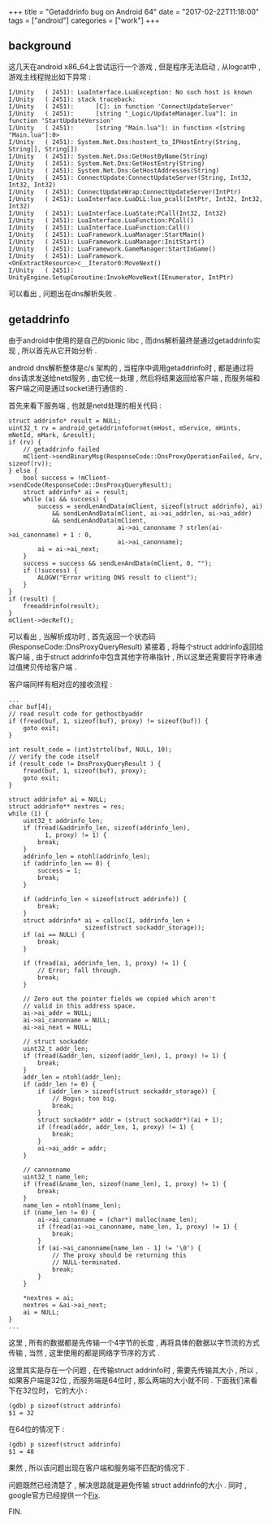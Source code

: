 +++
title = "Getaddrinfo bug on Android 64"
date = "2017-02-22T11:18:00"
tags = ["android"]
categories = ["work"]
+++

## background

这几天在android x86_64上尝试运行一个游戏 , 但是程序无法启动 ,
从logcat中 , 游戏主线程抛出如下异常 :

```
I/Unity   ( 2451): LuaInterface.LuaException: No such host is known 
I/Unity   ( 2451): stack traceback: 
I/Unity   ( 2451):      [C]: in function 'ConnectUpdateServer' 
I/Unity   ( 2451):      [string "_Logic/UpdateManager.lua"]: in function 'StartUpdateVersion' 
I/Unity   ( 2451):      [string "Main.lua"]: in function <[string "Main.lua"]:0> 
I/Unity   ( 2451): System.Net.Dns:hostent_to_IPHostEntry(String, String[], String[]) 
I/Unity   ( 2451): System.Net.Dns:GetHostByName(String) 
I/Unity   ( 2451): System.Net.Dns:GetHostEntry(String) 
I/Unity   ( 2451): System.Net.Dns:GetHostAddresses(String) 
I/Unity   ( 2451): ConnectUpdate:ConnectUpdateServer(String, Int32, Int32, Int32) 
I/Unity   ( 2451): ConnectUpdateWrap:ConnectUpdateServer(IntPtr) 
I/Unity   ( 2451): LuaInterface.LuaDLL:lua_pcall(IntPtr, Int32, Int32, Int32) 
I/Unity   ( 2451): LuaInterface.LuaState:PCall(Int32, Int32) 
I/Unity   ( 2451): LuaInterface.LuaFunction:PCall() 
I/Unity   ( 2451): LuaInterface.LuaFunction:Call() 
I/Unity   ( 2451): LuaFramework.LuaManager:StartMain() 
I/Unity   ( 2451): LuaFramework.LuaManager:InitStart() 
I/Unity   ( 2451): LuaFramework.GameManager:StartInGame() 
I/Unity   ( 2451): LuaFramework.<OnExtractResource>c__Iterator0:MoveNext() 
I/Unity   ( 2451): UnityEngine.SetupCoroutine:InvokeMoveNext(IEnumerator, IntPtr) 
```

可以看出 , 问题出在dns解析失败 .

## getaddrinfo

由于android中使用的是自己的bionic libc ,
而dns解析最终是通过getaddrinfo实现 ,
所以首先从它开始分析 .

android dns解析整体是c/s 架构的 , 
当程序中调用getaddrinfo时 ,
都是通过将dns请求发送给netd服务 , 
由它统一处理 , 然后将结果返回给客户端 ,
而服务端和客户端之间是通过socket进行通信的 .

首先来看下服务端 , 也就是netd处理的相关代码 : 

```
struct addrinfo* result = NULL;
uint32_t rv = android_getaddrinfofornet(mHost, mService, mHints, mNetId, mMark, &result);
if (rv) {
	// getaddrinfo failed
	mClient->sendBinaryMsg(ResponseCode::DnsProxyOperationFailed, &rv, sizeof(rv));
} else {
	bool success = !mClient->sendCode(ResponseCode::DnsProxyQueryResult);
	struct addrinfo* ai = result;
	while (ai && success) {
		success = sendLenAndData(mClient, sizeof(struct addrinfo), ai)
			&& sendLenAndData(mClient, ai->ai_addrlen, ai->ai_addr)
			&& sendLenAndData(mClient,
							  ai->ai_canonname ? strlen(ai->ai_canonname) + 1 : 0,
							  ai->ai_canonname);
		ai = ai->ai_next;
	}
	success = success && sendLenAndData(mClient, 0, "");
	if (!success) {
		ALOGW("Error writing DNS result to client");
	}
}
if (result) {
	freeaddrinfo(result);
}
mClient->decRef();
```

可以看出 , 当解析成功时 , 首先返回一个状态码 (ResponseCode::DnsProxyQueryResult)
紧接着 , 将每个struct addrinfo返回给客户端 , 
由于struct addrinfo中包含其他字符串指针 , 
所以这里还需要将字符串通过值拷贝传给客户端 . 

客户端同样有相对应的接收流程 :

```
...
char buf[4];
// read result code for gethostbyaddr
if (fread(buf, 1, sizeof(buf), proxy) != sizeof(buf)) {
	goto exit;
}

int result_code = (int)strtol(buf, NULL, 10);
// verify the code itself
if (result_code != DnsProxyQueryResult ) {
	fread(buf, 1, sizeof(buf), proxy);
	goto exit;
}

struct addrinfo* ai = NULL;
struct addrinfo** nextres = res;
while (1) {
	uint32_t addrinfo_len;
	if (fread(&addrinfo_len, sizeof(addrinfo_len),
		  1, proxy) != 1) {
		break;
	}
	addrinfo_len = ntohl(addrinfo_len);
	if (addrinfo_len == 0) {
		success = 1;
		break;
	}

	if (addrinfo_len < sizeof(struct addrinfo)) {
		break;
	}
	struct addrinfo* ai = calloc(1, addrinfo_len +
				     sizeof(struct sockaddr_storage));
	if (ai == NULL) {
		break;
	}

	if (fread(ai, addrinfo_len, 1, proxy) != 1) {
		// Error; fall through.
		break;
	}

	// Zero out the pointer fields we copied which aren't
	// valid in this address space.
	ai->ai_addr = NULL;
	ai->ai_canonname = NULL;
	ai->ai_next = NULL;

	// struct sockaddr
	uint32_t addr_len;
	if (fread(&addr_len, sizeof(addr_len), 1, proxy) != 1) {
		break;
	}
	addr_len = ntohl(addr_len);
	if (addr_len != 0) {
		if (addr_len > sizeof(struct sockaddr_storage)) {
			// Bogus; too big.
			break;
		}
		struct sockaddr* addr = (struct sockaddr*)(ai + 1);
		if (fread(addr, addr_len, 1, proxy) != 1) {
			break;
		}
		ai->ai_addr = addr;
	}

	// cannonname
	uint32_t name_len;
	if (fread(&name_len, sizeof(name_len), 1, proxy) != 1) {
		break;
	}
	name_len = ntohl(name_len);
	if (name_len != 0) {
		ai->ai_canonname = (char*) malloc(name_len);
		if (fread(ai->ai_canonname, name_len, 1, proxy) != 1) {
			break;
		}
		if (ai->ai_canonname[name_len - 1] != '\0') {
			// The proxy should be returning this
			// NULL-terminated.
			break;
		}
	}

	*nextres = ai;
	nextres = &ai->ai_next;
	ai = NULL;
}
...
```

这里 , 所有的数据都是先传输一个4字节的长度 ,
再将具体的数据以字节流的方式传输 , 
当然 , 这里使用的都是网络字节序的方式 . 

这里其实是存在一个问题 , 
在传输struct addrinfo时 , 需要先传输其大小 ,
所以 , 如果客户端是32位 , 而服务端是64位时 , 
那么两端的大小就不同 . 
下面我们来看下在32位时， 它的大小 : 

```
(gdb) p sizeof(struct addrinfo)
$1 = 32
```

在64位的情况下 : 

```
(gdb) p sizeof(struct addrinfo)
$1 = 48
```

果然 , 所以该问题出现在客户端和服务端不匹配的情况下 . 

问题既然已经清楚了 , 解决思路就是避免传输 struct addrinfo的大小 . 
同时 ,
google官方已经提供一个[Fix](https://android-review.googlesource.com/#/q/Iee5ef802ebbf2e000b2593643de4eec46f296c04).

FIN.

